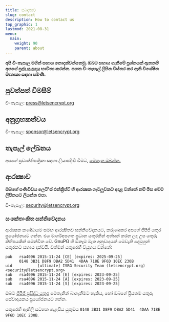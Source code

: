 ```yaml
---
title: සබඳතාව
slug: contact
description: How to contact us
top_graphic: 1
lastmod: 2021-08-31
menu:
  main:
    weight: 90
    parent: about
---
```


**අපි වි-තැපෑල මගින් සහාය නොදක්වන්නෙමු. ඔබට සහාය ගැනීමේ ප්‍රශ්නයක් ඇතනම් අපගේ [ප්‍රජා සංසදය](https://community.letsencrypt.org) භාවිතා කරන්න. පහත වි-තැපැල් ලිපින විස්තර කර ඇති විශේෂිත මාතෘකා සඳහා පමණි.**

## පුවත්පත් විමසීම්

වි-තැපෑල: [press@letsencrypt.org](mailto:press@letsencrypt.org)

## අනුග්‍රහකත්වය

වි-තැපෑල: [sponsor@letsencrypt.org](mailto:sponsor@letsencrypt.org)

## තැපැල් ලේඛනය

අපගේ ප්‍රවෘත්තිපත්‍රිකා සඳහා ලියාපදිංචි වීමට, [මෙතැන ඔබන්න.](https://outreach.abetterinternet.org/emailPreference/e/epc/1011011/YNQ8y1PjGzzyTtRkhCIs0tvAUtc0WRz56GY_3MMv4tE/681)

## ආරක්‍ෂාව

**ඔබගේ පණිවිඩය ලෙට්'ස් එන්ක්‍රිප්ට් හි ආරක්‍ෂක ගැටලුවකට අදාළ වන්නේ නම් මිස මෙම ලිපිනයට ලියන්න එපා.**

වි-තැපෑල: [security@letsencrypt.org](mailto:security@letsencrypt.org)

### සංකේතාංකිත සන්නිවේදනය

ආරක්‍ෂක කණ්ඩායම සමඟ ආරක්‍ෂිතව සන්නිවේදනයට, කරුණාකර අපගේ ජීපීජී යතුර ප්‍රයෝජනයට ගන්න. එය මාර්ගඅපගත ප්‍රධාන යතුරකින් අත්සන් කරන ලද උප යතුරු කිහිපයකින් සමන්විත වේ. GnuPG හි ඕනෑම මෑත අනුවාදයක් මෙවැනි දෙමුහුන් යතුරකට සහාය දක්වයි. වත්මන් යතුරෙහි ව්යුහය වන්නේ:

```
pub   rsa4096 2015-11-24 [CE] [expires: 2025-09-25]
      0148 3B31 D8F9 DBA2 5D41  4DAA 718E 9F6D 10EC 230B
uid           [ultimate] ISRG Security Team (letsencrypt.org) <security@letsencrypt.org>
sub   rsa4096 2015-11-24 [E] [expires: 2023-09-25]
sub   rsa4096 2015-11-24 [A] [expires: 2023-09-25]
sub   rsa4096 2015-11-24 [S] [expires: 2023-09-25]
```

ඔබට [ජීපීජී ප්‍රසිද්ධ යතුර](/security_letsencrypt.org-publickey.asc) මෙතැනින් බාගැනීමට හැකිය, හෝ ඔබගේ ප්‍රියතම යතුරු සේවාදායකය ප්‍රයෝජනයට ගන්න.

යතුරෙහි ඇඟිලි සටහන ගැළපිය යුතුමය `0148 3B31 D8F9 DBA2 5D41  4DAA 718E 9F6D 10EC 230B`.

